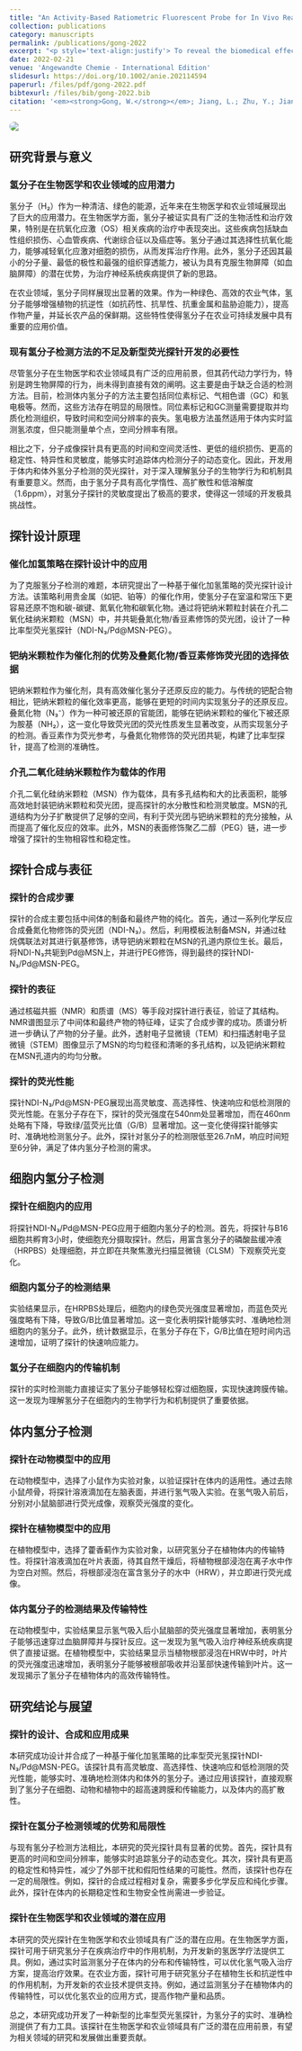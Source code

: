 ```yaml
---
title: "An Activity-Based Ratiometric Fluorescent Probe for In Vivo Real-Time Imaging of Hydrogen Molecules"
collection: publications
category: manuscripts
permalink: /publications/gong-2022
excerpt: "<p style='text-align:justify'> To reveal the biomedical effects and mechanisms of hydrogen molecules urgently needs hydrogen molecular imaging probes as an imperative tool, but the development of these probes is extremely challenging. A catalytic hydrogenation strategy is proposed to design and synthesize a ratiometric fluorescent probe by encapsulating Pd nanoparticles and conjugating azido-/coumarin-modified fluorophore into mesoporous silica nanoparticles, realizing in vitro and in vivo fluorescence imaging of hydrogen molecules. The developed hydrogen probe exhibits high sensitivity, rapid responsivity, high selectivity and low detection limit, enabling rapid and real-time detection of hydrogen molecules both in cells and in the body of animal and plant. By application of the developed fluorescent probe, we have directly observed the super-high transmembrane and ultrafast transport abilities of hydrogen molecules in cells, animals and plants, and discovered in vivo high diffusion of hydrogen molecules.</p><img src='/images/GA/gong-2022.jpg' style='width: 400px; border-radius: 20px; display: block; margin: 0 auto;'>"
date: 2022-02-21
venue: 'Angewandte Chemie - International Edition'
slidesurl: https://doi.org/10.1002/anie.202114594
paperurl: /files/pdf/gong-2022.pdf
bibtexurl: /files/bib/gong-2022.bib
citation: '<em><strong>Gong, W.</strong></em>; Jiang, L.; Zhu, Y.; Jiang, M.; Chen, D.; Jin, Z.; Qin, S.; Yu, Z.; He, Q. An Activity‐Based Ratiometric Fluorescent Probe for In Vivo Real‐Time Imaging of Hydrogen Molecules. <em>Angew. Chem. Int. Ed.</em>, <strong>2022</strong>, <em>61</em> (9), e202114594. https://doi.org/10.1002/anie.202114594.'
---
```


<img src='/images/GA/gong-2022.jpg' style='border-radius: 20px; display: block; margin: 0 auto;'>

## 研究背景与意义

### 氢分子在生物医学和农业领域的应用潜力

氢分子（H₂）作为一种清洁、绿色的能源，近年来在生物医学和农业领域展现出了巨大的应用潜力。在生物医学方面，氢分子被证实具有广泛的生物活性和治疗效果，特别是在抗氧化应激（OS）相关疾病的治疗中表现突出。这些疾病包括缺血性组织损伤、心血管疾病、代谢综合征以及癌症等。氢分子通过其选择性抗氧化能力，能够减轻氧化应激对细胞的损伤，从而发挥治疗作用。此外，氢分子还因其最小的分子量、最低的极性和最强的组织穿透能力，被认为具有克服生物屏障（如血脑屏障）的潜在优势，为治疗神经系统疾病提供了新的思路。

在农业领域，氢分子同样展现出显著的效果。作为一种绿色、高效的农业气体，氢分子能够增强植物的抗逆性（如抗药性、抗旱性、抗重金属和盐胁迫能力），提高作物产量，并延长农产品的保鲜期。这些特性使得氢分子在农业可持续发展中具有重要的应用价值。

### 现有氢分子检测方法的不足及新型荧光探针开发的必要性

尽管氢分子在生物医学和农业领域具有广泛的应用前景，但其药代动力学行为，特别是跨生物屏障的行为，尚未得到直接有效的阐明。这主要是由于缺乏合适的检测方法。目前，检测体内氢分子的方法主要包括同位素标记、气相色谱（GC）和氢电极等。然而，这些方法存在明显的局限性。同位素标记和GC测量需要提取并均质化检测组织，导致时间和空间分辨率的丧失。氢电极方法虽然适用于体内实时监测氢浓度，但只能测量单个点，空间分辨率有限。

相比之下，分子成像探针具有更高的时间和空间灵活性、更低的组织损伤、更高的稳定性、特异性和灵敏度，能够实时追踪体内检测分子的动态变化。因此，开发用于体内和体外氢分子检测的荧光探针，对于深入理解氢分子的生物学行为和机制具有重要意义。然而，由于氢分子具有高化学惰性、高扩散性和低溶解度（1.6ppm），对氢分子探针的灵敏度提出了极高的要求，使得这一领域的开发极具挑战性。

## 探针设计原理

### 催化加氢策略在探针设计中的应用

为了克服氢分子检测的难题，本研究提出了一种基于催化加氢策略的荧光探针设计方法。该策略利用贵金属（如钯、铂等）的催化作用，使氢分子在室温和常压下更容易还原不饱和碳-碳键、氮氧化物和碳氧化物。通过将钯纳米颗粒封装在介孔二氧化硅纳米颗粒（MSN）中，并共轭叠氮化物/香豆素修饰的荧光团，设计了一种比率型荧光氢探针（NDI-N₃/Pd@MSN-PEG）。

### 钯纳米颗粒作为催化剂的优势及叠氮化物/香豆素修饰荧光团的选择依据

钯纳米颗粒作为催化剂，具有高效催化氢分子还原反应的能力。与传统的钯配合物相比，钯纳米颗粒的催化效率更高，能够在更短的时间内实现氢分子的还原反应。叠氮化物（N₃⁻）作为一种可被还原的官能团，能够在钯纳米颗粒的催化下被还原为胺基（NH₂），这一变化导致荧光团的荧光性质发生显著改变，从而实现氢分子的检测。香豆素作为荧光参考，与叠氮化物修饰的荧光团共轭，构建了比率型探针，提高了检测的准确性。

### 介孔二氧化硅纳米颗粒作为载体的作用

介孔二氧化硅纳米颗粒（MSN）作为载体，具有多孔结构和大的比表面积，能够高效地封装钯纳米颗粒和荧光团，提高探针的水分散性和检测灵敏度。MSN的孔道结构为分子扩散提供了足够的空间，有利于荧光团与钯纳米颗粒的充分接触，从而提高了催化反应的效率。此外，MSN的表面修饰聚乙二醇（PEG）链，进一步增强了探针的生物相容性和稳定性。

## 探针合成与表征

### 探针的合成步骤

探针的合成主要包括中间体的制备和最终产物的纯化。首先，通过一系列化学反应合成叠氮化物修饰的荧光团（NDI-N₃）。然后，利用模板法制备MSN，并通过硅烷偶联法对其进行氨基修饰，诱导钯纳米颗粒在MSN的孔道内原位生长。最后，将NDI-N₃共轭到Pd@MSN上，并进行PEG修饰，得到最终的探针NDI-N₃/Pd@MSN-PEG。

### 探针的表征

通过核磁共振（NMR）和质谱（MS）等手段对探针进行表征，验证了其结构。NMR谱图显示了中间体和最终产物的特征峰，证实了合成步骤的成功。质谱分析进一步确认了产物的分子量。此外，透射电子显微镜（TEM）和扫描透射电子显微镜（STEM）图像显示了MSN的均匀粒径和清晰的多孔结构，以及钯纳米颗粒在MSN孔道内的均匀分散。

### 探针的荧光性能

探针NDI-N₃/Pd@MSN-PEG展现出高灵敏度、高选择性、快速响应和低检测限的荧光性能。在氢分子存在下，探针的荧光强度在540nm处显著增加，而在460nm处略有下降，导致绿/蓝荧光比值（G/B）显著增加。这一变化使得探针能够实时、准确地检测氢分子。此外，探针对氢分子的检测限低至26.7nM，响应时间短至6分钟，满足了体内氢分子检测的需求。

## 细胞内氢分子检测

### 探针在细胞内的应用

将探针NDI-N₃/Pd@MSN-PEG应用于细胞内氢分子的检测。首先，将探针与B16细胞共孵育3小时，使细胞充分摄取探针。然后，用富含氢分子的磷酸盐缓冲液（HRPBS）处理细胞，并立即在共聚焦激光扫描显微镜（CLSM）下观察荧光变化。

### 细胞内氢分子的检测结果

实验结果显示，在HRPBS处理后，细胞内的绿色荧光强度显著增加，而蓝色荧光强度略有下降，导致G/B比值显著增加。这一变化表明探针能够实时、准确地检测细胞内的氢分子。此外，统计数据显示，在氢分子存在下，G/B比值在短时间内迅速增加，证明了探针的快速响应能力。

### 氢分子在细胞内的传输机制

探针的实时检测能力直接证实了氢分子能够轻松穿过细胞膜，实现快速跨膜传输。这一发现为理解氢分子在细胞内的生物学行为和机制提供了重要依据。

## 体内氢分子检测

### 探针在动物模型中的应用

在动物模型中，选择了小鼠作为实验对象，以验证探针在体内的适用性。通过去除小鼠颅骨，将探针溶液滴加在左脑表面，并进行氢气吸入实验。在氢气吸入前后，分别对小鼠脑部进行荧光成像，观察荧光强度的变化。

### 探针在植物模型中的应用

在植物模型中，选择了藿香蓟作为实验对象，以研究氢分子在植物体内的传输特性。将探针溶液滴加在叶片表面，待其自然干燥后，将植物根部浸泡在离子水中作为空白对照。然后，将根部浸泡在富含氢分子的水中（HRW），并立即进行荧光成像。

### 体内氢分子的检测结果及传输特性

在动物模型中，实验结果显示氢气吸入后小鼠脑部的荧光强度显著增加，表明氢分子能够迅速穿过血脑屏障并与探针反应。这一发现为氢气吸入治疗神经系统疾病提供了直接证据。在植物模型中，实验结果显示当植物根部浸泡在HRW中时，叶片的荧光强度迅速增加，表明氢分子能够被根部吸收并沿茎部快速传输到叶片。这一发现揭示了氢分子在植物体内的高效传输特性。

## 研究结论与展望

### 探针的设计、合成和应用成果

本研究成功设计并合成了一种基于催化加氢策略的比率型荧光氢探针NDI-N₃/Pd@MSN-PEG。该探针具有高灵敏度、高选择性、快速响应和低检测限的荧光性能，能够实时、准确地检测体内和体外的氢分子。通过应用该探针，直接观察到了氢分子在细胞、动物和植物中的超高速跨膜和传输能力，以及体内的高扩散性。

### 探针在氢分子检测领域的优势和局限性

与现有氢分子检测方法相比，本研究的荧光探针具有显著的优势。首先，探针具有更高的时间和空间分辨率，能够实时追踪氢分子的动态变化。其次，探针具有更高的稳定性和特异性，减少了外部干扰和假阳性结果的可能性。然而，该探针也存在一定的局限性。例如，探针的合成过程相对复杂，需要多步化学反应和纯化步骤。此外，探针在体内的长期稳定性和生物安全性尚需进一步验证。

### 探针在生物医学和农业领域的潜在应用

本研究的荧光探针在生物医学和农业领域具有广泛的潜在应用。在生物医学方面，探针可用于研究氢分子在疾病治疗中的作用机制，为开发新的氢医学疗法提供工具。例如，通过实时监测氢分子在体内的分布和传输特性，可以优化氢气吸入治疗方案，提高治疗效果。在农业方面，探针可用于研究氢分子在植物生长和抗逆性中的作用机制，为开发新的农业技术提供支持。例如，通过监测氢分子在植物体内的传输特性，可以优化氢农业的应用方式，提高作物产量和品质。

总之，本研究成功开发了一种新型的比率型荧光氢探针，为氢分子的实时、准确检测提供了有力工具。该探针在生物医学和农业领域具有广泛的潜在应用前景，有望为相关领域的研究和发展做出重要贡献。